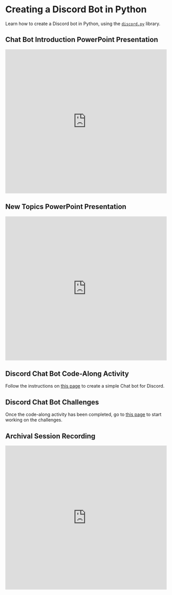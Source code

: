 # Creating a Discord Bot in Python
Learn how to create a Discord bot in Python, using the [`discord.py`](https://pypi.org/project/discord.py/) library.

## Chat Bot Introduction PowerPoint Presentation
<iframe src='https://view.officeapps.live.com/op/embed.aspx?src=https://hylandtechclub.com/py-201/DiscordBot/ChatBotIntro.pptx' width='100%' height='450px' frameborder='0'></iframe>

## New Topics PowerPoint Presentation
<iframe src='https://view.officeapps.live.com/op/embed.aspx?src=https://hylandtechclub.com/py-201/DiscordBot/NewTopics.pptx' width='100%' height='450px' frameborder='0'></iframe>

## Discord Chat Bot Code-Along Activity
Follow the instructions on [this page](DiscordCodeAlong.md) to create a simple Chat bot for Discord.

## Discord Chat Bot Challenges
Once the code-along activity has been completed, go to [this page](DiscordChallenges.md) to start working on the challenges.

## Archival Session Recording
<iframe width="100%" height="450px" src="https://www.youtube.com/embed/LVrbuTbSLNs" frameborder="0" allow="accelerometer; autoplay; clipboard-write; encrypted-media; gyroscope; picture-in-picture" allowfullscreen></iframe>
